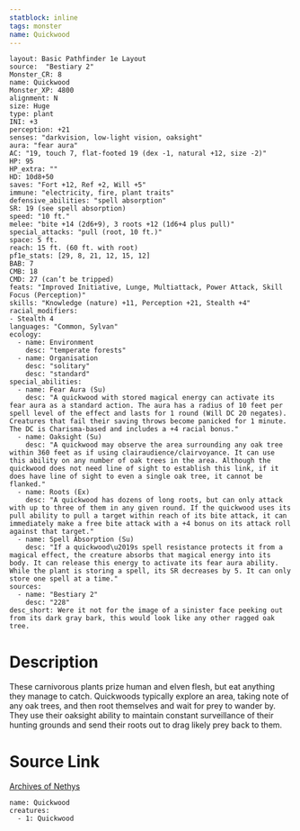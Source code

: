 ```yaml
---
statblock: inline
tags: monster
name: Quickwood
---
```

```statblock
layout: Basic Pathfinder 1e Layout
source:  "Bestiary 2"
Monster_CR: 8
name: Quickwood
Monster_XP: 4800
alignment: N
size: Huge
type: plant
INI: +3
perception: +21
senses: "darkvision, low-light vision, oaksight"
aura: "fear aura"
AC: "19, touch 7, flat-footed 19 (dex -1, natural +12, size -2)"
HP: 95
HP_extra: ""
HD: 10d8+50
saves: "Fort +12, Ref +2, Will +5"
immune: "electricity, fire, plant traits"
defensive_abilities: "spell absorption"
SR: 19 (see spell absorption)
speed: "10 ft."
melee: "bite +14 (2d6+9), 3 roots +12 (1d6+4 plus pull)"
special_attacks: "pull (root, 10 ft.)"
space: 5 ft.
reach: 15 ft. (60 ft. with root)
pf1e_stats: [29, 8, 21, 12, 15, 12]
BAB: 7
CMB: 18
CMD: 27 (can’t be tripped)
feats: "Improved Initiative, Lunge, Multiattack, Power Attack, Skill Focus (Perception)"
skills: "Knowledge (nature) +11, Perception +21, Stealth +4"
racial_modifiers:
- Stealth 4
languages: "Common, Sylvan"
ecology:
  - name: Environment
    desc: "temperate forests"
  - name: Organisation
    desc: "solitary"
    desc: "standard"
special_abilities:
  - name: Fear Aura (Su)
    desc: "A quickwood with stored magical energy can activate its fear aura as a standard action. The aura has a radius of 10 feet per spell level of the effect and lasts for 1 round (Will DC 20 negates). Creatures that fail their saving throws become panicked for 1 minute. The DC is Charisma-based and includes a +4 racial bonus."
  - name: Oaksight (Su)
    desc: "A quickwood may observe the area surrounding any oak tree within 360 feet as if using clairaudience/clairvoyance. It can use this ability on any number of oak trees in the area. Although the quickwood does not need line of sight to establish this link, if it does have line of sight to even a single oak tree, it cannot be flanked."
  - name: Roots (Ex)
    desc: "A quickwood has dozens of long roots, but can only attack with up to three of them in any given round. If the quickwood uses its pull ability to pull a target within reach of its bite attack, it can immediately make a free bite attack with a +4 bonus on its attack roll against that target."
  - name: Spell Absorption (Su)
    desc: "If a quickwood\u2019s spell resistance protects it from a magical effect, the creature absorbs that magical energy into its body. It can release this energy to activate its fear aura ability. While the plant is storing a spell, its SR decreases by 5. It can only store one spell at a time."
sources:
  - name: "Bestiary 2"
    desc: "228"
desc_short: Were it not for the image of a sinister face peeking out from its dark gray bark, this would look like any other ragged oak tree.
```
# Description
These carnivorous plants prize human and elven flesh, but eat anything they manage to catch. Quickwoods typically explore an area, taking note of any oak trees, and then root themselves and wait for prey to wander by. They use their oaksight ability to maintain constant surveillance of their hunting grounds and send their roots out to drag likely prey back to them.
# Source Link
[Archives of Nethys](https://aonprd.com/MonsterDisplay.aspx?ItemName=Quickwood)
```encounter-table
name: Quickwood
creatures:
  - 1: Quickwood
```
